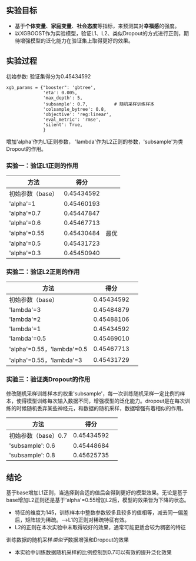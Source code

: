 ## 实验目标

- 基于**个体变量**、**家庭变量**、**社会态度**等指标，来预测其对**幸福感**的强度。
- 以XGBOOST作为实验模型，验证L1、L2、类似Dropout的方式进行正则，期待增强模型的泛化能力在验证集上取得更好的效果。

## 实验过程

初始参数:      验证集得分为0.45434592

```
xgb_params = {"booster": 'gbtree',
              'eta': 0.005,
              'max_depth': 5,
              'subsample': 0.7,          # 随机采样训练样本
              'colsample_bytree': 0.8,
              'objective': 'reg:linear',
              'eval_metric': 'rmse',
              'silent': True,
              }
```

增加'alpha'作为L1正则参数， 'lambda'作为L2正则的参数，'subsample'为类Dropout的作用。

### 实验一：验证L1正则的作用

| 方法             | 得分       |      |
| ---------------- | ---------- | ---- |
| 初始参数（base） | 0.45434592 |      |
| 'alpha'=1        | 0.45460193 |      |
| 'alpha'=0.7      | 0.45447847 |      |
| 'alpha'=0.6      | 0.45467713 |      |
| 'alpha'=0.55     | 0.45430484 | 最优 |
| 'alpha'=0.5      | 0.45431723 |      |
| 'alpha'=0.3      | 0.45450940 |      |

### 实验二：验证L2正则的作用

| 方法                       | 得分       |      |
| -------------------------- | ---------- | ---- |
| 初始参数（base）           | 0.45434592 |      |
| 'lambda'=3                 | 0.45484879 |      |
| 'lambda'=2                 | 0.45488106 |      |
| 'lambda'=1                 | 0.45434592 |      |
| 'lambda'=0.5               | 0.45469010 |      |
| 'alpha'=0.55，'lambda'=0.5 | 0.45467713 |      |
| 'alpha'=0.55，'lambda'=3   | 0.45431729 |      |

### 实验三：验证类Dropout的作用

修改随机采样训练样本的权重'subsample'，每一次训练随机采样一定比例的样本，使得模型训练每次输入数据不同，增强模型的泛化能力。dropout是在每次训练的时候随机丢弃某些神经元，和数据的随机采样，数据增强有着相似的作用。

| 方法                | 得分       |      |
| ------------------- | ---------- | ---- |
| 初始参数（base）0.7 | 0.45434592 |      |
| 'subsample': 0.6    | 0.45448684 |      |
| 'subsample': 0.8    | 0.45625735 |      |

## 结论

基于base增加L1正则，当选择到合适的值后会得到更好的模型效果。无论是基于base增加L2正则还是基于'alpha'=0.55增加L2后，模型的效果皆为下降的状态。

- 特征的维度为145，训练样本中整数参数较多且较多的值相等，减去同一偏差后，矩阵较为稀疏。-->L1的正则对稀疏特征有效。
- L2的正则在本次实验中未取得较好的效果，通常可能更适合较为稠密的特征

训练数据的随机采样*类似于*数据增强和Dropout的效果

- 本实验中训练数据随机采样的比例控制到0.7可以有效的提升泛化效果